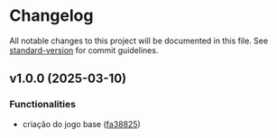 # Changelog

All notable changes to this project will be documented in this file. See [standard-version](https://github.com/conventional-changelog/standard-version) for commit guidelines.

## v1.0.0 (2025-03-10)


### Functionalities

* criação do jogo base ([fa38825](https://github.com/FabioRodrigues0/arcanesmith/commit/fa38825066d536962bb5db79c8dbcfbc8aa74a78))
